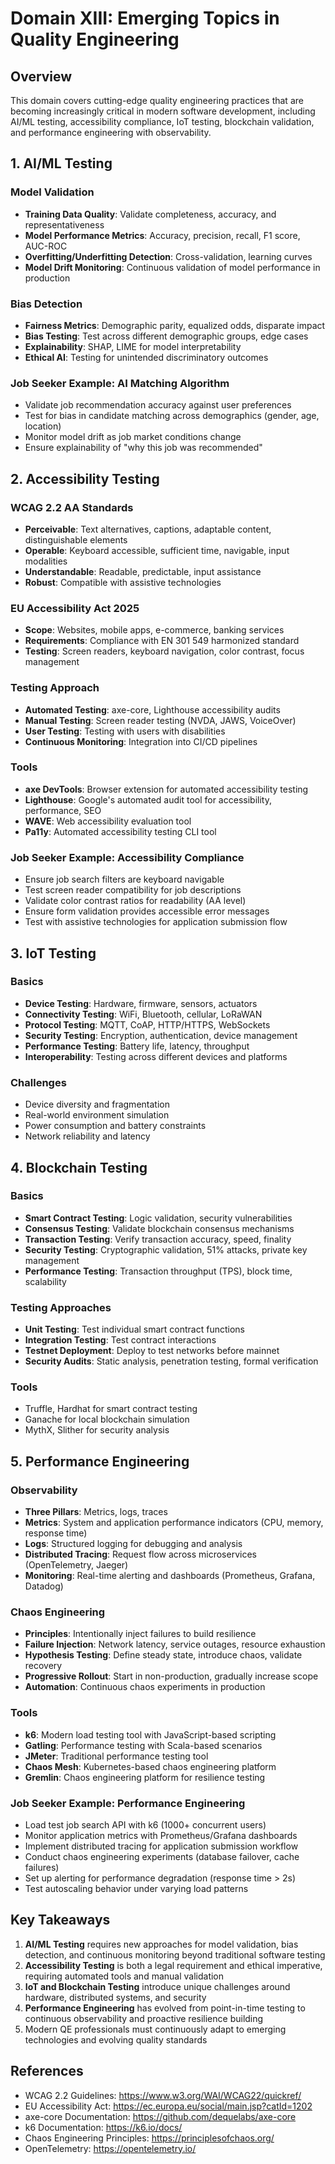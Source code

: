 # Domain XIII: Emerging Topics in Quality Engineering

## Overview

This domain covers cutting-edge quality engineering practices that are becoming increasingly critical in modern software development, including AI/ML testing, accessibility compliance, IoT testing, blockchain validation, and performance engineering with observability.

## 1. AI/ML Testing

### Model Validation
- **Training Data Quality**: Validate completeness, accuracy, and representativeness
- **Model Performance Metrics**: Accuracy, precision, recall, F1 score, AUC-ROC
- **Overfitting/Underfitting Detection**: Cross-validation, learning curves
- **Model Drift Monitoring**: Continuous validation of model performance in production

### Bias Detection
- **Fairness Metrics**: Demographic parity, equalized odds, disparate impact
- **Bias Testing**: Test across different demographic groups, edge cases
- **Explainability**: SHAP, LIME for model interpretability
- **Ethical AI**: Testing for unintended discriminatory outcomes

### Job Seeker Example: AI Matching Algorithm
- Validate job recommendation accuracy against user preferences
- Test for bias in candidate matching across demographics (gender, age, location)
- Monitor model drift as job market conditions change
- Ensure explainability of "why this job was recommended"

## 2. Accessibility Testing

### WCAG 2.2 AA Standards
- **Perceivable**: Text alternatives, captions, adaptable content, distinguishable elements
- **Operable**: Keyboard accessible, sufficient time, navigable, input modalities
- **Understandable**: Readable, predictable, input assistance
- **Robust**: Compatible with assistive technologies

### EU Accessibility Act 2025
- **Scope**: Websites, mobile apps, e-commerce, banking services
- **Requirements**: Compliance with EN 301 549 harmonized standard
- **Testing**: Screen readers, keyboard navigation, color contrast, focus management

### Testing Approach
- **Automated Testing**: axe-core, Lighthouse accessibility audits
- **Manual Testing**: Screen reader testing (NVDA, JAWS, VoiceOver)
- **User Testing**: Testing with users with disabilities
- **Continuous Monitoring**: Integration into CI/CD pipelines

### Tools
- **axe DevTools**: Browser extension for automated accessibility testing
- **Lighthouse**: Google's automated audit tool for accessibility, performance, SEO
- **WAVE**: Web accessibility evaluation tool
- **Pa11y**: Automated accessibility testing CLI tool

### Job Seeker Example: Accessibility Compliance
- Ensure job search filters are keyboard navigable
- Test screen reader compatibility for job descriptions
- Validate color contrast ratios for readability (AA level)
- Ensure form validation provides accessible error messages
- Test with assistive technologies for application submission flow

## 3. IoT Testing

### Basics
- **Device Testing**: Hardware, firmware, sensors, actuators
- **Connectivity Testing**: WiFi, Bluetooth, cellular, LoRaWAN
- **Protocol Testing**: MQTT, CoAP, HTTP/HTTPS, WebSockets
- **Security Testing**: Encryption, authentication, device management
- **Performance Testing**: Battery life, latency, throughput
- **Interoperability**: Testing across different devices and platforms

### Challenges
- Device diversity and fragmentation
- Real-world environment simulation
- Power consumption and battery constraints
- Network reliability and latency

## 4. Blockchain Testing

### Basics
- **Smart Contract Testing**: Logic validation, security vulnerabilities
- **Consensus Testing**: Validate blockchain consensus mechanisms
- **Transaction Testing**: Verify transaction accuracy, speed, finality
- **Security Testing**: Cryptographic validation, 51% attacks, private key management
- **Performance Testing**: Transaction throughput (TPS), block time, scalability

### Testing Approaches
- **Unit Testing**: Test individual smart contract functions
- **Integration Testing**: Test contract interactions
- **Testnet Deployment**: Deploy to test networks before mainnet
- **Security Audits**: Static analysis, penetration testing, formal verification

### Tools
- Truffle, Hardhat for smart contract testing
- Ganache for local blockchain simulation
- MythX, Slither for security analysis

## 5. Performance Engineering

### Observability
- **Three Pillars**: Metrics, logs, traces
- **Metrics**: System and application performance indicators (CPU, memory, response time)
- **Logs**: Structured logging for debugging and analysis
- **Distributed Tracing**: Request flow across microservices (OpenTelemetry, Jaeger)
- **Monitoring**: Real-time alerting and dashboards (Prometheus, Grafana, Datadog)

### Chaos Engineering
- **Principles**: Intentionally inject failures to build resilience
- **Failure Injection**: Network latency, service outages, resource exhaustion
- **Hypothesis Testing**: Define steady state, introduce chaos, validate recovery
- **Progressive Rollout**: Start in non-production, gradually increase scope
- **Automation**: Continuous chaos experiments in production

### Tools
- **k6**: Modern load testing tool with JavaScript-based scripting
- **Gatling**: Performance testing with Scala-based scenarios
- **JMeter**: Traditional performance testing tool
- **Chaos Mesh**: Kubernetes-based chaos engineering platform
- **Gremlin**: Chaos engineering platform for resilience testing

### Job Seeker Example: Performance Engineering
- Load test job search API with k6 (1000+ concurrent users)
- Monitor application metrics with Prometheus/Grafana dashboards
- Implement distributed tracing for application submission workflow
- Conduct chaos engineering experiments (database failover, cache failures)
- Set up alerting for performance degradation (response time > 2s)
- Test autoscaling behavior under varying load patterns

## Key Takeaways

1. **AI/ML Testing** requires new approaches for model validation, bias detection, and continuous monitoring beyond traditional software testing
2. **Accessibility Testing** is both a legal requirement and ethical imperative, requiring automated tools and manual validation
3. **IoT and Blockchain Testing** introduce unique challenges around hardware, distributed systems, and security
4. **Performance Engineering** has evolved from point-in-time testing to continuous observability and proactive resilience building
5. Modern QE professionals must continuously adapt to emerging technologies and evolving quality standards

## References

- WCAG 2.2 Guidelines: https://www.w3.org/WAI/WCAG22/quickref/
- EU Accessibility Act: https://ec.europa.eu/social/main.jsp?catId=1202
- axe-core Documentation: https://github.com/dequelabs/axe-core
- k6 Documentation: https://k6.io/docs/
- Chaos Engineering Principles: https://principlesofchaos.org/
- OpenTelemetry: https://opentelemetry.io/
